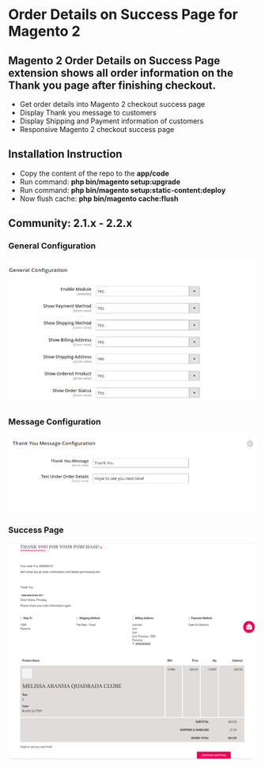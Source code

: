 # Order Details on Success Page for Magento 2

## Magento 2 Order Details on Success Page extension shows all order information on the Thank you page after finishing checkout.
- Get order details into Magento 2 checkout success page
- Display Thank you message to customers
- Display Shipping and Payment information of customers
- Responsive Magento 2 checkout success page

## Installation Instruction

- Copy the content of the repo to the <b>app/code</b>
- Run command: <b>php bin/magento setup:upgrade</b>
- Run command: <b>php bin/magento setup:static-content:deploy</b>
- Now flush cache: <b>php bin/magento cache:flush</b>

## Community: 2.1.x - 2.2.x


<h3>General Configuration</h3>
<img src="https://raw.githubusercontent.com/navinbhudiya/all-module-screenshots/master/order-detail/general-configuration.png" alt="General Configuration" />


<h3>Message Configuration</h3>
<img src="https://raw.githubusercontent.com/navinbhudiya/all-module-screenshots/master/order-detail/message-configuration.png" alt="General Configuration" />


<h3>Success Page</h3>
<img src="https://raw.githubusercontent.com/navinbhudiya/all-module-screenshots/master/order-detail/thank-you.png" alt="General Configuration" />
